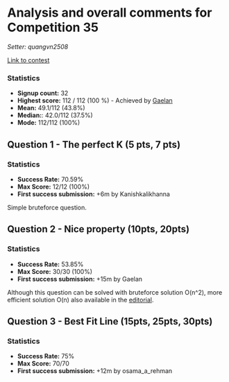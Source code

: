 # Analysis and overall comments for Competition 35

*Setter: quangvn2508*

[Link to contest](https://www.hackerrank.com/competitive-programming-st-andrews-beta-contest-35)

### Statistics
* **Signup count:** 32
* **Highest score:** 112 / 112 (100 %) - Achieved by [Gaelan](https://www.hackerrank.com/Gaelan?hr_r=1)
* **Mean:** 49.1/112 (43.8%)
* **Median:**: 42.0/112 (37.5%)
* **Mode:** 112/112 (100%)

## Question 1 - The perfect K (5 pts, 7 pts)

### Statistics

* **Success Rate:** 70.59%
* **Max Score:** 12/12 (100%)
* **First success submission:** +6m by Kanishkalikhanna

Simple bruteforce question.

## Question 2 - Nice property (10pts, 20pts)

### Statistics

* **Success Rate:** 53.85%
* **Max Score:** 30/30 (100%)
* **First success submission:** +15m by Gaelan

Although this question can be solved with bruteforce solution O(n^2), more efficient solution O(n) also available in the [editorial](https://www.hackerrank.com/contests/competitive-programming-st-andrews-beta-contest-35/challenges/wvn-problem-13/editorial).

## Question 3 - Best Fit Line (15pts, 25pts, 30pts)

### Statistics

* **Success Rate:** 75%
* **Max Score:** 70/70
* **First success submission:** +12m by osama_a_rehman
